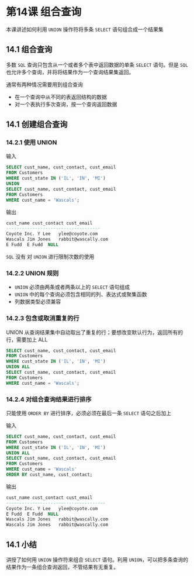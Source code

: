 # 第14课 组合查询

本课讲述如何利用 `UNION` 操作符将多条 `SELECT` 语句组合成一个结果集

## 14.1 组合查询

多数 `SQL` 查询只包含从一个或者多个表中返回数据的单条 `SELECT` 语句。但是 `SQL` 也允许多个查询，并将将结果作为一个查询结果集返回。

通常有两种情况需要用到组合查询

- 在一个查询中从不同的表返回结构的数据
- 对一个表执行多次查询，按一个查询返回数据

## 14.1 创建组合查询

### 14.2.1 使用 UNION

输入

```sql
SELECT cust_name, cust_contact, cust_email
FROM Customers
WHERE cust_state IN ('IL', 'IN', 'MI')
UNION
SELECT cust_name, cust_contact, cust_email
FROM Customers
WHERE cust_name = 'Wascals';
```

输出

```sql
cust_name cust_contact cust_email
------------------------------------
Coyote Inc.	Y Lee	ylee@coyote.com
Wascals	Jim Jones	rabbit@wascally.com
E Fudd	E Fudd	NULL
```

`SQL` 没有 对 `UNION` 进行限制次数的使用

### 14.2.2 UNION 规则

- `UNION` 必须由两条或者两条以上的 `SELECT` 语句组成
- `UNION` 中的每个查询必须包含相同的列、表达式或聚集函数
- 列数据类型必须兼容

### 14.2.3 包含或取消重复的行

UNION 从查询结果集中自动取出了重复的行；要想改变默认行为，返回所有的行，需要加上 ALL

```sql
SELECT cust_name, cust_contact, cust_email
FROM Customers
WHERE cust_state IN ('IL', 'IN', 'MI')
UNION ALL
SELECT cust_name, cust_contact, cust_email
FROM Customers
WHERE cust_name = 'Wascals';
```

### 14.2.4 对组合查询结果进行排序

只能使用 `ORDER BY` 进行排序，必须必须在最后一条 `SELECT` 语句之后加上

输入

```sql
SELECT cust_name, cust_contact, cust_email
FROM Customers
WHERE cust_state IN ('IL', 'IN', 'MI')
UNION ALL
SELECT cust_name, cust_contact, cust_email
FROM Customers
WHERE cust_name = 'Wascals'
ORDER BY cust_name, cust_contact;
```

输出

```sql
cust_name cust_contact cust_email
--------------------------------------
Coyote Inc.	Y Lee	ylee@coyote.com
E Fudd	E Fudd	NULL
Wascals	Jim Jones	rabbit@wascally.com
Wascals	Jim Jones	rabbit@wascally.com
```

## 14.1 小结

讲授了如何用 `UNION` 操作符来组合 `SELECT` 语句。利用 `UNION`，可以把多条查询的结果作为一条组合查询返回，不管结果有无重复。

